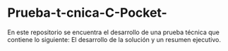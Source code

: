# Prueba-t-cnica-C-Pocket-
En este repositorio se encuentra el desarrollo de una prueba técnica que contiene lo siguiente: El desarrollo de la solución y un resumen ejecutivo.
